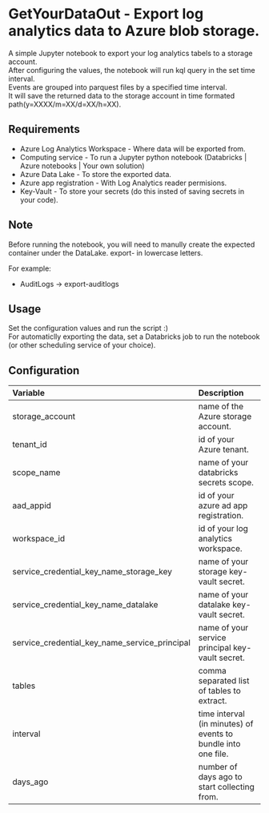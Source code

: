 # GetYourDataOut - Export log analytics data to Azure blob storage.

A simple Jupyter notebook to export your log analytics tabels to a storage account.   
After configuring the values, the notebook will run kql query in the set time interval.   
Events are grouped into parquest files by a specified time interval.  
It will save the returned data to the storage account in time formated path(y=XXXX/m=XX/d=XX/h=XX).

## Requirements
- Azure Log Analytics Workspace - Where data will be exported from.
- Computing service             - To run a Jupyter python notebook (Databricks | Azure notebooks | Your own solution)
- Azure Data Lake               - To store the exported data.
- Azure app registration        - With Log Analytics reader permisions.
- Key-Vault                     - To store your secrets (do this insted of saving secrets in your code).

## Note
Before running the notebook, you will need to manully create the expected container under the DataLake. 
export-<tablename> in lowercase letters.

For example:
- AuditLogs -> export-auditlogs

## Usage
Set the configuration values and run the script :)  
For automaticlly exporting the data, set a Databricks job to run the notebook (or other scheduling service of your choice). 

## Configuration

Variable | Description
:--- | :---
storage_account | name of the Azure storage account.
tenant_id | id of your Azure tenant.
scope_name | name of your databricks secrets scope.
aad_appid | id of your azure ad app registration.
workspace_id | id of your log analytics workspace.
service_credential_key_name_storage_key | name of your storage key-vault secret.
service_credential_key_name_datalake | name of your datalake key-vault secret.
service_credential_key_name_service_principal | name of your service principal key-vault secret.
tables | comma separated list of tables to extract.
interval | time interval (in minutes) of events to bundle into one file.
days_ago | number of days ago to start collecting from.
